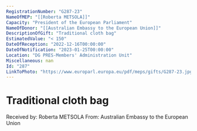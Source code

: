 ```yaml
---
RegistrationNumber: "G287-23"
NameOfMEP: "[[Roberta METSOLA]]"
Capacity: "President of the European Parliament"
NameOfDonor: "[[Australian Embassy to the European Union]]"
DescriptionOfGift: "Traditional cloth bag"
EstimatedValue: "< 150"
DateOfReception: "2022-12-16T00:00:00"
DateOfNotification: "2023-01-25T00:00:00"
Location: "DG PRES-Members' Administration Unit"
Miscellaneous: nan
Id: "287"
LinkToPhoto: "https://www.europarl.europa.eu/pdf/meps/gifts/G287-23.jpg#"
---
```


# Traditional cloth bag

Received by: Roberta METSOLA
From: Australian Embassy to the European Union

